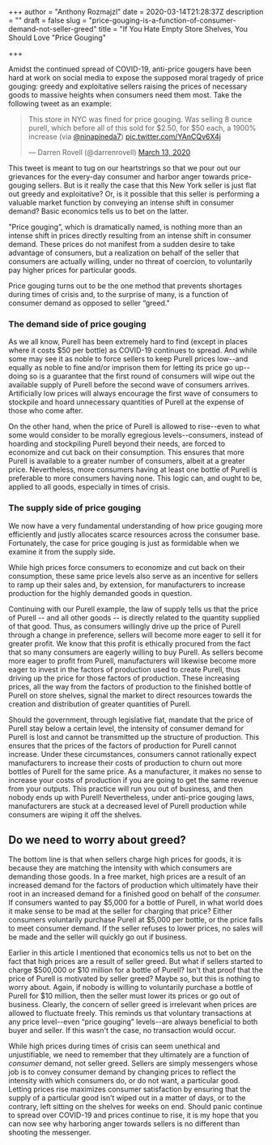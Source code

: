 +++
author = "Anthony Rozmajzl"
date = 2020-03-14T21:28:37Z
description = ""
draft = false
slug = "price-gouging-is-a-function-of-consumer-demand-not-seller-greed"
title = "If You Hate Empty Store Shelves, You Should Love "Price Gouging"

+++


Amidst the continued spread of COVID-19, anti-price gougers have been hard at work on social media to expose the supposed moral tragedy of price gouging: greedy and exploitative sellers raising the prices of necessary goods to massive heights when consumers need them most. Take the following tweet as an example:

<blockquote class="twitter-tweet"><p lang="en" dir="ltr">This store in NYC was fined for price gouging. Was selling 8 ounce purell, which before all of this sold for $2.50, for $50 each, a 1900% increase (via <a href="https://twitter.com/ninapineda7?ref_src=twsrc%5Etfw">@ninapineda7</a>) <a href="https://t.co/YAnCQv6X4j">pic.twitter.com/YAnCQv6X4j</a></p>&mdash; Darren Rovell (@darrenrovell) <a href="https://twitter.com/darrenrovell/status/1238488612058128386?ref_src=twsrc%5Etfw">March 13, 2020</a></blockquote> <script async src="https://platform.twitter.com/widgets.js" charset="utf-8"></script>

This tweet is meant to tug on our heartstrings so that we pour out our grievances for the every-day consumer and harbor anger towards price-gouging sellers. But is it really the case that this New York seller is just flat out greedy and exploitative? Or, is it possible that this seller is performing a valuable market function by conveying an intense shift in consumer demand? Basic economics tells us to bet on the latter.

"Price gouging”, which is dramatically named, is nothing more than an intense shift in prices directly resulting from an intense shift in consumer demand. These prices do not manifest from a sudden desire to take advantage of consumers, but a realization on behalf of the seller that consumers are actually willing, under no threat of coercion, to voluntarily pay higher prices for particular goods. 

Price gouging turns out to be the one method that prevents shortages during times of crisis and, to the surprise of many, is a function of consumer demand as opposed to seller “greed."

### The demand side of price gouging

As we all know, Purell has been extremely hard to find (except in places where it costs $50 per bottle) as COVID-19 continues to spread. And while some may see it as noble to force sellers to keep Purell prices low--and equally as noble to fine and/or imprison them for letting its price go up--doing so is a guarantee that the first round of consumers will wipe out the available supply of Purell before the second wave of consumers arrives. Artificially low prices will always encourage the first wave of consumers to stockpile and hoard unnecessary quantities of Purell at the expense of those who come after.

On the other hand, when the price of Purell is allowed to rise--even to what some would consider to be morally egregious levels--consumers, instead of hoarding and stockpiling Purell beyond their needs, are forced to economize and cut back on their consumption. This ensures that more Purell is available to a greater number of consumers, albeit at a greater price. Nevertheless, more consumers having at least one bottle of Purell is preferable to more consumers having none. This logic can, and ought to be, applied to all goods, especially in times of crisis.

### The supply side of price gouging

We now have a very fundamental understanding of how price gouging more efficiently and justly allocates scarce resources across the consumer base. Fortunately, the case for price gouging is just as formidable when we examine it from the supply side. 

While high prices force consumers to economize and cut back on their consumption, these same price levels also serve as an incentive for sellers to ramp up their sales and, by extension, for manufacturers to increase production for the highly demanded goods in question.

Continuing with our Purell example, the law of supply tells us that the price of Purell -- and all other  goods --  is directly related to the quantity supplied of that good. Thus, as consumers willingly drive up the price of Purell through a change in preference, sellers will become more eager to sell it for greater profit. We know that this profit is ethically procured from the fact that so many consumers are eagerly willing to buy Purell. As sellers become more eager to profit from Purell, manufacturers will likewise become more eager to invest in the factors of production used to create Purell, thus driving up the price for those factors of production. These increasing prices, all the way from the factors of production to the finished bottle of Purell on store shelves, signal the market to direct resources towards the creation and distribution of greater quantities of Purell. 

Should the government, through legislative fiat, mandate that the price of Purell stay below a certain level, the intensity of consumer demand for Purell is lost and cannot be transmitted up the structure of production. This ensures that the prices of the factors of production for Purell cannot increase. Under these circumstances, consumers cannot rationally expect manufacturers to increase their costs of production to churn out more bottles of Purell for the same price. As a manufacturer, it makes no sense to increase your costs of production if you are going to get the same revenue from your outputs. This practice will run you out of business, and then nobody ends up with Purell! Nevertheless, under anti-price gouging laws, manufacturers are stuck at a decreased level of Purell production while consumers are wiping it off the shelves.

## Do we need to worry about greed?

The bottom line is that when sellers charge high prices for goods, it is because they are matching the intensity with which consumers are demanding those goods. In a free market, high prices are a result of an increased demand for the factors of production which ultimately have their root in an increased demand for a finished good on behalf of the *consumer.*  If consumers wanted to pay $5,000 for a bottle of Purell, in what world does it make sense to be mad at the seller for charging that price? Either consumers voluntarily purchase Purell at $5,000 per bottle, or the price falls to meet consumer demand. If the seller refuses to lower prices, no sales will be made and the seller will quickly go out if business.

Earlier in this article I mentioned that economics tells us not to bet on the fact that high prices are a result of seller greed. But what if sellers started to charge $500,000 or $10 million for a bottle of Purell? Isn't that proof that the price of Purell is motivated by seller greed? Maybe so, but this is nothing to worry about. Again, if nobody is willing to voluntarily purchase a bottle of Purell for $10 million, then the seller must lower its prices or go out of business. Clearly, the concern of seller greed is irrelevant when prices are allowed to fluctuate freely. This reminds us that voluntary transactions at any price level--even “price gouging” levels--are always beneficial to both buyer and seller. If this wasn't the case, no transaction would occur.

While high prices during times of crisis can seem unethical and unjustifiable, we need to remember that they ultimately are a function of *consumer* demand, not seller greed. Sellers are simply messengers whose job is to convey consumer demand by changing prices to reflect the intensity with which consumers do, or do not want, a particular good. Letting prices rise maximizes consumer satisfaction by ensuring that the supply of a particular good isn’t wiped out in a matter of days, or to the contrary, left sitting on the shelves for weeks on end. Should panic continue to spread over COVID-19 and prices continue to rise, it is my hope that you can now see why harboring anger towards sellers is no different than shooting the messenger.


